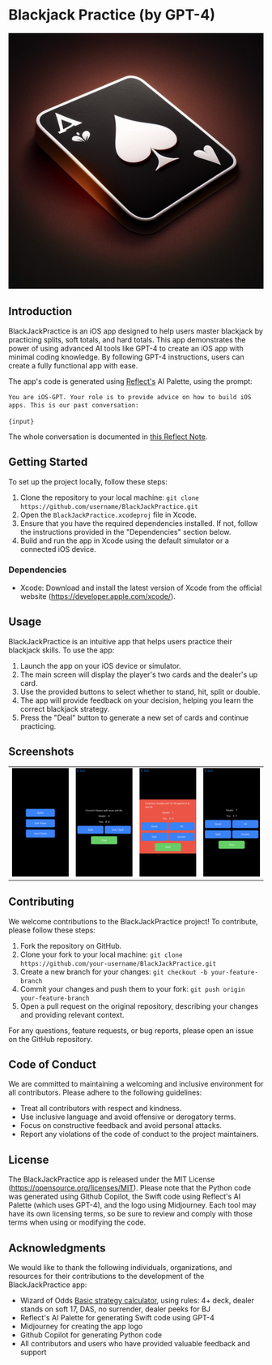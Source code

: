 # Blackjack Practice (by GPT-4)

<div align="center">
  <img src="https://github.com/Varal7/BlackJackPractice/raw/main/logos/input.jpg" alt="BlackJackPractice App Logo">
</div>

## Introduction

BlackJackPractice is an iOS app designed to help users master blackjack by practicing splits, soft totals, and hard totals. This app demonstrates the power of using advanced AI tools like GPT-4 to create an iOS app with minimal coding knowledge. By following GPT-4 instructions, users can create a fully functional app with ease. 

The app's code is generated using [Reflect's](https://reflect.app/) AI Palette, using the prompt:

```
You are iOS-GPT. Your role is to provide advice on how to build iOS apps. This is our past conversation:

{input}

```

The whole conversation is documented in [this Reflect Note](https://reflect.site/g/victor-quach/build-an-ios-app-61b3827c0a314accb93f903fef0c6f38).

## Getting Started

To set up the project locally, follow these steps:
1. Clone the repository to your local machine: `git clone https://github.com/username/BlackJackPractice.git`
2. Open the `BlackJackPractice.xcodeproj` file in Xcode.
3. Ensure that you have the required dependencies installed. If not, follow the instructions provided in the "Dependencies" section below.
4. Build and run the app in Xcode using the default simulator or a connected iOS device.

### Dependencies

- Xcode: Download and install the latest version of Xcode from the official website (https://developer.apple.com/xcode/).

## Usage

BlackJackPractice is an intuitive app that helps users practice their blackjack skills. To use the app:
1. Launch the app on your iOS device or simulator.
2. The main screen will display the player's two cards and the dealer's up card.
3. Use the provided buttons to select whether to stand, hit, split or double.
4. The app will provide feedback on your decision, helping you learn the correct blackjack strategy.
5. Press the "Deal" button to generate a new set of cards and continue practicing.

## Screenshots

<table>
  <tr>
    <td><img src="https://github.com/Varal7/BlackJackPractice/raw/main/screenshots/menu.PNG" alt="Menu Screenshot" width="200"/></td>
    <td><img src="https://github.com/Varal7/BlackJackPractice/raw/main/screenshots/split.PNG" alt="Split Screenshot" width="200"/></td>
    <td><img src="https://github.com/Varal7/BlackJackPractice/raw/main/screenshots/soft.PNG" alt="Soft Screenshot" width="200"/></td>
    <td><img src="https://github.com/Varal7/BlackJackPractice/raw/main/screenshots/hard.PNG" alt="Hard Screenshot" width="200"/></td>
  </tr>
</table>

## Contributing

We welcome contributions to the BlackJackPractice project! To contribute, please follow these steps:
1. Fork the repository on GitHub.
2. Clone your fork to your local machine: `git clone https://github.com/your-username/BlackJackPractice.git`
3. Create a new branch for your changes: `git checkout -b your-feature-branch`
4. Commit your changes and push them to your fork: `git push origin your-feature-branch`
5. Open a pull request on the original repository, describing your changes and providing relevant context.

For any questions, feature requests, or bug reports, please open an issue on the GitHub repository.

## Code of Conduct

We are committed to maintaining a welcoming and inclusive environment for all contributors. Please adhere to the following guidelines:
- Treat all contributors with respect and kindness.
- Use inclusive language and avoid offensive or derogatory terms.
- Focus on constructive feedback and avoid personal attacks.
- Report any violations of the code of conduct to the project maintainers.

## License

The BlackJackPractice app is released under the MIT License (https://opensource.org/licenses/MIT). Please note that the Python code was generated using Github Copilot, the Swift code using Reflect's AI Palette (which uses GPT-4), and the logo using Midjourney. Each tool may have its own licensing terms, so be sure to review and comply with those terms when using or modifying the code.

## Acknowledgments

We would like to thank the following individuals, organizations, and resources for their contributions to the development of the BlackJackPractice app:
- Wizard of Odds [Basic strategy calculator](https://wizardofodds.com/games/blackjack/strategy/calculator/), using rules: 4+ deck, dealer stands on soft 17, DAS, no surrender, dealer peeks for BJ
- Reflect's AI Palette for generating Swift code using GPT-4
- Midjourney for creating the app logo
- Github Copilot for generating Python code
- All contributors and users who have provided valuable feedback and support
